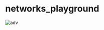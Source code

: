 # networks_playground

![adv](https://github.com/BrandomVega/networks_playground/blob/main/neural-networks/MLP_data/plt_line.jpg)
